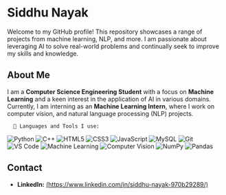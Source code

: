 <!DOCTYPE html>
<html lang="en">
<head>
    <meta charset="UTF-8">
    <meta name="viewport" content="width=device-width, initial-scale=1.0">
   
</head>
<body>
    <h1>Siddhu Nayak</h1>
    <p>Welcome to my GitHub profile! This repository showcases a range of projects from machine learning, NLP, and more. I am passionate about leveraging AI to solve real-world problems and continually seek to improve my skills and knowledge.</p>
 <h2>About Me</h2>
    <p>I am a <strong> Computer Science  Engineering Student</strong> with a focus on <strong> Machine Learning</strong> and a keen interest in the application of AI in various domains. Currently, I am interning as an <strong> Machine Learning Intern</strong>, where I work on  computer vision, and natural language processing (NLP) projects.</p>
    
      🔧 Languages and Tools I use:
<p align="left"> <img src="https://img.shields.io/badge/Python-3776AB?style=for-the-badge&logo=python&logoColor=white" alt="Python"> <img src="https://img.shields.io/badge/C++-00599C?style=for-the-badge&logo=cplusplus&logoColor=white" alt="C++"> <img src="https://img.shields.io/badge/HTML5-E34F26?style=for-the-badge&logo=html5&logoColor=white" alt="HTML5"> <img src="https://img.shields.io/badge/CSS3-1572B6?style=for-the-badge&logo=css3&logoColor=white" alt="CSS3"> <img src="https://img.shields.io/badge/JavaScript-F7DF1E?style=for-the-badge&logo=javascript&logoColor=black" alt="JavaScript"> <img src="https://img.shields.io/badge/MySQL-4479A1?style=for-the-badge&logo=mysql&logoColor=white" alt="MySQL"> <img src="https://img.shields.io/badge/Git-F05032?style=for-the-badge&logo=git&logoColor=white" alt="Git"> <img src="https://img.shields.io/badge/VS%20Code-007ACC?style=for-the-badge&logo=visualstudiocode&logoColor=white" alt="VS Code"> <img src="https://img.shields.io/badge/Machine%20Learning-FF6F61?style=for-the-badge&logo=python&logoColor=white" alt="Machine Learning"> <img src="https://img.shields.io/badge/Computer%20Vision-5C4EE5?style=for-the-badge&logo=python&logoColor=white" alt="Computer Vision"> <img src="https://img.shields.io/badge/NumPy-013243?style=for-the-badge&logo=numpy&logoColor=white" alt="NumPy"> <img src="https://img.shields.io/badge/Pandas-150458?style=for-the-badge&logo=pandas&logoColor=white" alt="Pandas"> </p>
 
 <h2>Contact</h2>
    <ul>
        <li><strong>LinkedIn:</strong> <a href="[https://www.linkedin.com/in/siddhu-nayak-970b29289/]" target="_blank">(https://www.linkedin.com/in/siddhu-nayak-970b29289/)</a></li>
    </ul>

</body>
</html>
